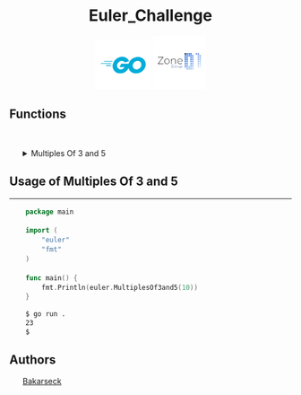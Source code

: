 <h1 align="center">Euler_Challenge</h1>

<p align="center">
    <img src="logo/golang.png" width="100px"/>
    <img src="logo/zone01.png" width="95px"/>
</p>

<h2> Functions </h2>

<br>
<ul>
    <details>
        <summary>Multiples Of 3 and 5</summary>
        <br>
        <p>&ensp; &ensp; &ensp; This Function consist to sum all the multiples of 3 and 5 who are under a given number</p>
        <br>
        <br>
    </details>
</ul>

<h2> Usage of Multiples Of 3 and 5</h2>
<hr>

```go
    package main

    import (
        "euler"
        "fmt"
    )

    func main() {
        fmt.Println(euler.MultiplesOf3and5(10))
    }
```

```console
    $ go run .
    23
    $
```



<h2>Authors</h2>
<ul>
<a href="github.com/Bakarseck" margin="10px"> Bakarseck </a>
</ul>
